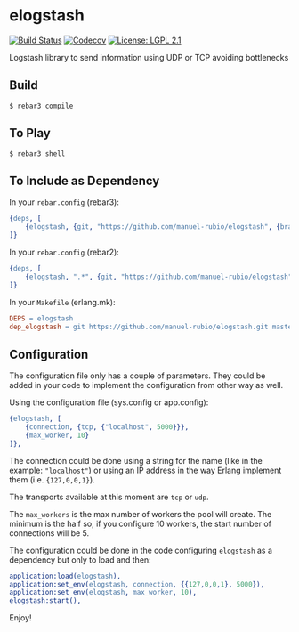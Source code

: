 elogstash
=====

[![Build Status](https://img.shields.io/travis/manuel-rubio/elogstash/master.svg)](https://travis-ci.org/manuel-rubio/elogstash)
[![Codecov](https://img.shields.io/codecov/c/github/manuel-rubio/elogstash.svg)](https://codecov.io/gh/manuel-rubio/elogstash)
[![License: LGPL 2.1](https://img.shields.io/github/license/manuel-rubio/elogstash.svg)](https://raw.githubusercontent.com/manuel-rubio/elogstash/master/LICENSE)

Logstash library to send information using UDP or TCP avoiding bottlenecks

Build
-----

    $ rebar3 compile

To Play
-------

    $ rebar3 shell

To Include as Dependency
------------------------

In your `rebar.config` (rebar3):

```erlang
{deps, [
    {elogstash, {git, "https://github.com/manuel-rubio/elogstash", {branch, master}}
]}
```

In your `rebar.config` (rebar2):

```erlang
{deps, [
    {elogstash, ".*", {git, "https://github.com/manuel-rubio/elogstash", {branch, master}}
]}
```

In your `Makefile` (erlang.mk):

```makefile
DEPS = elogstash
dep_elogstash = git https://github.com/manuel-rubio/elogstash.git master
```

Configuration
-------------

The configuration file only has a couple of parameters. They could be added in your code to implement the configuration from other way as well.

Using the configuration file (sys.config or app.config):

```erlang
{elogstash, [
    {connection, {tcp, {"localhost", 5000}}},
    {max_worker, 10}
]},
```

The connection could be done using a string for the name (like in the example: `"localhost"`) or using an IP address in the way Erlang implement them (i.e. `{127,0,0,1}`).

The transports available at this moment are `tcp` or `udp`.

The `max_workers` is the max number of workers the pool will create. The minimum is the half so, if you configure 10 workers, the start number of connections will be 5.

The configuration could be done in the code configuring `elogstash` as a dependency but only to load and then:

```erlang
application:load(elogstash),
application:set_env(elogstash, connection, {{127,0,0,1}, 5000}),
application:set_env(elogstash, max_worker, 10),
elogstash:start(),
```

Enjoy!
